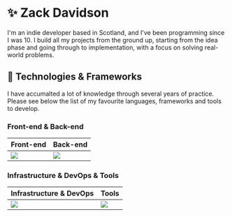 # ✨ Zack Davidson

I'm an indie developer based in Scotland, and I've been programming since I was 10. I build all my projects from the ground up, starting from the idea phase and going through to implementation, with a focus on solving real-world problems.



## 📱 Technologies & Frameworks

I have accumalted a lot of knowledge through several years of practice. Please see below the list of my favourite languages, frameworks and tools to develop.
### Front-end & Back-end

| Front-end                                                                 | Back-end                                                            |
| ------------------------------------------------------------------------ | ------------------------------------------------------------------- |
| <a href="https://skillicons.dev"><img src="https://skillicons.dev/icons?i=angular,ts,react,tailwind,sass,flutter" /></a> | <a href="https://skillicons.dev"><img src="https://skillicons.dev/icons?i=java,kotlin,cs,dotnet,spring,mysql,postgres,redis" /></a> |

### Infrastructure & DevOps & Tools

| Infrastructure & DevOps                                                   | Tools                                                              |
| ------------------------------------------------------------------------ | ------------------------------------------------------------------- |
| <a href="https://skillicons.dev"><img src="https://skillicons.dev/icons?i=azure,aws,nginx,docker" /></a> | <a href="https://skillicons.dev"><img src="https://skillicons.dev/icons?i=webstorm,idea,obsidian" /></a> |


<!--
**zackdavidson/zackdavidson** is a ✨ _special_ ✨ repository because its `README.md` (this file) appears on your GitHub profile.

Here are some ideas to get you started:

- 🔭 I’m currently working on ...
- 🌱 I’m currently learning ...
- 👯 I’m looking to collaborate on ...
- 🤔 I’m looking for help with ...
- 💬 Ask me about ...
- 📫 How to reach me: ...
- 😄 Pronouns: ...
- ⚡ Fun fact: ...
-->

